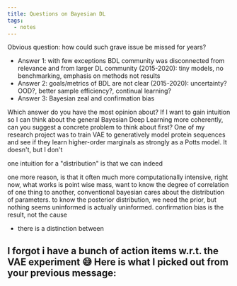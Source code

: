 ```yaml
---
title: Questions on Bayesian DL
tags:
  - notes
---
```

Obvious question: how could such grave issue be missed for years? 
- Answer 1: with few exceptions BDL community was disconnected from relevance and from larger DL community (2015-2020): tiny models, no benchmarking, emphasis on methods not results
- Answer 2: goals/metrics of BDL are not clear (2015-2020): uncertainty? OOD?, better sample efficiency?, continual learning?
- Answer 3: Bayesian zeal and confirmation bias


Which answer do you have the most opinion about?
If I want to gain intuition so I can think about the general Bayesian Deep Learning more coherently, can you suggest a concrete problem to think about first?
One of my research project was to train VAE to generatively model protein sequences and see if they learn higher-order marginals as strongly as a Potts model. It doesn't, but I don't

one intuition for a "distribution" is that we can indeed 

one more reason, is that it often much more computationally intensive,
right now, what works is point wise mass,
want to know the degree of correlation of one thing to another, conventional bayesian cares about the distribution of parameters.
to know the posterior distribution, we need the prior, but nothing seems uninformed is actually uninformed.
confirmation bias is the result, not the cause
- there is a distinction between 


I forgot i have a bunch of action items w.r.t. the VAE experiment :sweat_smile: Here is what I picked out from your previous message:
- 
